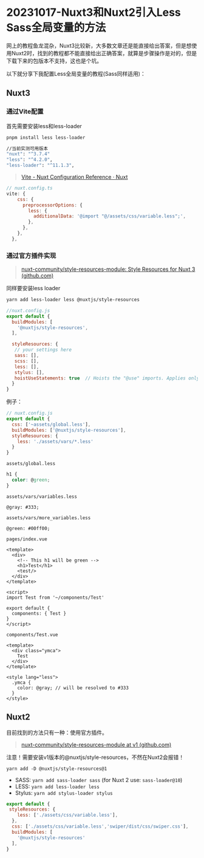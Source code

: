 # 20231017-Nuxt3和Nuxt2引入Less Sass全局变量的方法

网上的教程鱼龙混杂，Nuxt3比较新，大多数文章还是能直接给出答案，但是想使用Nuxt2时，找到的教程都不能直接给出正确答案，就算是步骤操作是对的，但是下载下来的包版本不支持，这也是个坑。

以下就分享下我配置Less全局变量的教程(Sass同样适用)：

## Nuxt3

### 通过Vite配置

首先需要安装less和less-loader

```bash
pnpm install less less-loader

//当前实测可用版本
"nuxt": "^3.7.4"
"less": "^4.2.0",
"less-loader": "^11.1.3",
```

> [Vite - Nuxt Configuration Reference · Nuxt](https://nuxt.com/docs/api/configuration/nuxt-config#vite)

```js
// nuxt.config.ts
vite: {
    css: {
      preprocessorOptions: {
        less: {
          additionalData: '@import "@/assets/css/variable.less";',
        },
      },
    },
  },
```

### 通过官方插件实现

> [nuxt-community/style-resources-module: Style Resources for Nuxt 3 (github.com)](https://github.com/nuxt-community/style-resources-module)

同样要安装less loader

```bash
yarn add less-loader less @nuxtjs/style-resources
```

```js
//nuxt.config.js
export default {
  buildModules: [
    '@nuxtjs/style-resources',
  ],

  styleResources: {
   // your settings here
   sass: [],
   scss: [],
   less: [],
   stylus: [],
   hoistUseStatements: true  // Hoists the "@use" imports. Applies only to "sass", "scss" and "less". Default: false.
  }
}
```

例子：

```js
// nuxt.config.js
export default {
  css: ['~assets/global.less'],
  buildModules: ['@nuxtjs/style-resources'],
  styleResources: {
    less: './assets/vars/*.less'
  }
}
```

 `assets/global.less`

```css
h1 {
  color: @green;
}
```

`assets/vars/variables.less`

```
@gray: #333;
```

`assets/vars/more_variables.less`

```
@green: #00ff00;
```

`pages/index.vue`

```vue
<template>
  <div>
    <!-- This h1 will be green -->
    <h1>Test</h1>
    <test/>
  </div>
</template>

<script>
import Test from '~/components/Test'

export default {
  components: { Test }
}
</script>
```

`components/Test.vue`

```vue
<template>
  <div class="ymca">
    Test
  </div>
</template>

<style lang="less">
  .ymca {
    color: @gray; // will be resolved to #333
  }
</style>
```

## Nuxt2

目前找到的方法只有一种：使用官方插件。

> [nuxt-community/style-resources-module at v1 (github.com)](https://github.com/nuxt-community/style-resources-module/tree/v1)

注意！需要安装v1版本的@nuxtjs/style-resources，不然在Nuxt2会报错！

```
yarn add -D @nuxtjs/style-resources@1
```



- SASS: `yarn add sass-loader sass` (for Nuxt 2 use: `sass-loader@10`)
- LESS: `yarn add less-loader less`
- Stylus: `yarn add stylus-loader stylus`

```js
export default {
 styleResources: {
    less: ['./assets/css/variable.less'],
  },
  css: ['./assets/css/variable.less','swiper/dist/css/swiper.css'],
  buildModules: [
    '@nuxtjs/style-resources'
  ],
}
```

